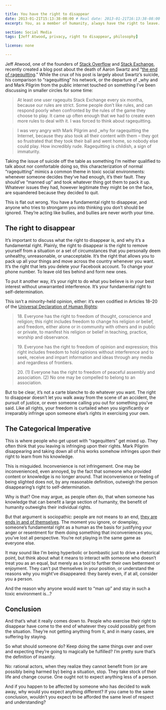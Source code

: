 ```yaml
---

title: You have the right to disappear
date: 2013-01-21T15:13:38-08:00 # Real date: 2013-01-21T16:13:38-08:00
excerpt: You, as a member of humanity, always have the right to leave. Never be afraid to “ragequit”.

section: Social Media
tags: [Jeff Atwood, privacy, right to disappear, philosophy]

license: none

---
```


Jeff Atwood, one of the founders of [Stack Overflow][1] and [Stack Exchange][2], recently created a blog post about the death of Aaron Swartz and “[the end of ragequitting][3].” While the crux of his post is largely about Swartz’s suicide, his comparison to “ragequitting” his network, or the departure of \_why and and Mark Pilgrim from the public internet touched on something I’ve been discussing in smaller circles for some time:

> At least one user ragequits Stack Exchange every six months, because our rules are strict. Some people don’t like rules, and can respond poorly when confronted by the rules of the game they choose to play. It came up often enough that we had to create even more rules to deal with it. I was forced to think about ragequitting.

> I was very angry with Mark Pilgrim and \_why for ragequitting the Internet, because they also took all their content with them – they got so frustrated that they took their ball and went home, so nobody else could play. How incredibly rude. Ragequitting is childish, a sign of immaturity.

Taking the issue of suicide off the table as something I’m neither qualified to talk about nor comfortable doing so, this characterization of normal “ragequitting” mimics a common theme in toxic social environments: whenever someone decides they’ve had enough, it’s their fault. They should’ve “manned up” and took whatever thing got them to pack it up. Whatever issues they had, however legitimate they might be on the face, are squandered because they decided to quit.

This is flat out wrong. You have a fundamental right to disappear, and anyone who tries to strongarm you into thinking you don’t should be ignored. They’re acting like bullies, and bullies are never worth your time.

## The right to disappear

It’s important to discuss what the right to disappear is, and why it’s a fundamental right. Plainly, the right to disappear is the right to remove yourself from a situation or a set of circumstances that you personally deem unhealthy, unreasonable, or unacceptable. It’s the right that allows you to pack up all your things and move across the country whenever you want. It’s the right that lets you delete your Facebook account. To change your phone number. To leave old ties behind and form new ones.

To put it another way, it’s your right to do what you believe is in your best interest without unwarranted interference. It’s your fundamental right to self-determination.

This isn’t a minority-held opinion, either: it’s even codified in Articles 18–20 of the [Universal Declaration of Human Rights][4]:

> 18\. Everyone has the right to freedom of thought, conscience and religion; this right includes freedom to change his religion or belief, and freedom, either alone or in community with others and in public or private, to manifest his religion or belief in teaching, practice, worship and observance.

> 19\. Everyone has the right to freedom of opinion and expression; this right includes freedom to hold opinions without interference and to seek, receive and impart information and ideas through any media and regardless of frontiers.

> 20\. (1) Everyone has the right to freedom of peaceful assembly and association. (2) No one may be compelled to belong to an association.

But to be clear, it’s not a carte blanche to do whatever you want. The right to disappear doesn’t let you walk away from the scene of an accident, the pursuit of justice, or even someone calling you out for something you’ve said. Like all rights, your freedom is curtailed when you significantly or irreparably infringe upon someone else’s rights in exercising your own.

## The Categorical Imperative

This is where people who get upset with “ragequitters” get mixed up. They often think that you leaving is infringing upon their rights. Mark Pilgrim disappearing and taking down all of his works somehow infringes upon their right to learn from his knowledge.

This is misguided. Inconvenience is not infringement. One may be inconvenienced, even annoyed, by the fact that someone who provided content or knowledge is no longer around. That inconvenience or feeling of being slighted does not, by any reasonable definition, outweigh the person disappearing’s right to self-determination.

Why is that? One may argue, as people often do, that when someone has knowledge that can benefit a large section of humanity, the benefit of humanity outweighs their individual rights.

But that argument is sociopathic: people are not means to an end, [they are ends in and of themselves][5]. The moment you ignore, or downplay, someone’s fundamental right as a human as the basis for justifying your anger or resentment for them doing something that inconveniences you, you’ve lost all perspective. You’re not playing in the same game as everyone else.

It may sound like I’m being hyperbolic or bombastic just to drive a rhetorical point, but think about what it means to interact with someone who doesn’t treat you as an equal, but merely as a tool to further their own betterment or enjoyment. They can’t put themselves in your position, or understand the reasons why you might’ve disappeared: they barely even, if at all, consider you a person.

And the reason why anyone would want to “man up” and stay in such a toxic environment is…?

## Conclusion

And that’s what it really comes down to. People who exercise their right to disappear have come to the end of whatever they could possibly get from the situation. They’re not getting anything from it, and in many cases, are suffering by staying.

So what should someone do? Keep doing the same things over and over and expecting they’re going to magically be fulfilled? I’m pretty sure that’s the definition of insanity.

No: rational actors, when they realize they cannot benefit from (or are possibly being harmed by) being a situation, stop. They take stock of their life and change course. One ought not to expect anything less of a person.

And if you happen to be affected by someone who has decided to walk away, why would you expect anything different? If you came to the same conclusion, wouldn’t you expect to be afforded the same level of respect and understanding?

[1]: http://stackoverflow.com "Stack Overflow"
[2]: http://stackexchange.com "Stack Exchange"
[3]: http://www.codinghorror.com/blog/2013/01/the-end-of-ragequitting.html "The End of Ragequitting"
[4]: http://www.un.org/en/documents/udhr/index.shtml "The Universal Declaration of Human Rights"
[5]: http://en.wikipedia.org/wiki/Categorical_imperative#The_Second_Formulation "Wikipedia article on the second formulation of Kant's categorical imperative"
